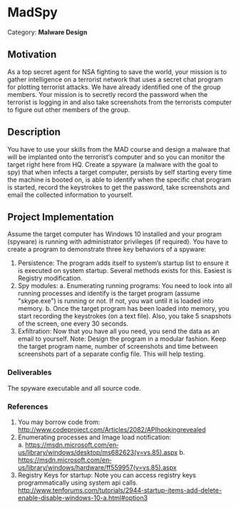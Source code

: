 # MadSpy

Category: **Malware Design**
 
## Motivation
As a top secret agent for NSA fighting to save the world, your mission is to gather 
intelligence on a terrorist network that uses a secret chat program for plotting terrorist attacks. 
We have already identified one of the group members. Your mission is to secretly record the 
password when the terrorist is logging in and also take screenshots from the terrorists computer 
to figure out other members of the group.  
 
## Description
You have to use your skills from the MAD course and design a malware that will 
be implanted onto the terrorist’s computer and so you can monitor the target right here from HQ. 
Create a spyware (a malware with the goal to spy) that when infects a target computer, 
persists by self starting every time the machine is booted on,  is able to identify when the 
specific chat program is started, record the keystrokes to get the password, take screenshots 
and email the collected information to yourself. 

## Project Implementation
Assume the target computer has Windows 10 installed and your 
program (spyware) is running with administrator privileges (if required). You have to create a 
program to demonstrate three key behaviors of a spyware: 
1. Persistence: The program adds itself to system’s startup list to ensure it is executed on 
system startup. Several methods exists for this. Easiest is Registry modification. 
2. Spy modules: 
    a. Enumerating running programs: You need to look into all running processes and 
identify is the target program (assume "skype.exe") is running or not. If not, you 
wait until it is loaded into memory. 
    b. Once the target program has been loaded into memory, you start recording the 
keystrokes (on a text file). Also, you take 5 snapshots of the screen, one every 30 
seconds.  
3.  Exfiltration: Now that you have all you need, you send the data as an email to yourself. 
Note: Design the program in a modular fashion. Keep the target program name, number of 
screenshots and time between screenshots part of a separate config file. This will help testing. 

### Deliverables 
The spyware executable and all source code. 
 
### References
1. You may borrow code from: 
http://www.codeproject.com/Articles/2082/API­hooking­revealed 
2. Enumerating processes and Image load notification:  
    a. https://msdn.microsoft.com/en­us/library/windows/desktop/ms682623(v=vs.85).aspx 
    b. https://msdn.microsoft.com/en­us/library/windows/hardware/ff559957(v=vs.85).aspx 
3. Registry Keys for startup: Note you can access registry keys programmatically using 
system api calls. 
http://www.tenforums.com/tutorials/2944-startup-items-add-delete-enable-disable-windows-10-a.html#option3 
